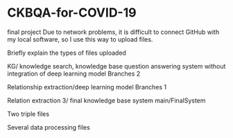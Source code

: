 # CKBQA-for-COVID-19
final project
Due to network problems, it is difficult to connect GitHub with my local software, so I use this way to upload files.

Briefly explain the types of files uploaded

KG/ knowledge search, knowledge base question answering system without integration of deep learning model      Branches 2

Relationship extraction/deep learning model      Branches 1

Relation extraction 3/ final knowledge base system      main/FinalSystem

Two triple files

Several data processing files
